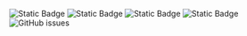 ![Static Badge](https://img.shields.io/badge/blacklists-60-000000) ![Static Badge](https://img.shields.io/badge/blacklisted-2723107-cc0000) ![Static Badge](https://img.shields.io/badge/whitelisted-2242-00CC00) ![Static Badge](https://img.shields.io/badge/streaming_blacklist-28106-000000) ![GitHub issues](https://img.shields.io/github/issues/fabriziosalmi/blacklists)
